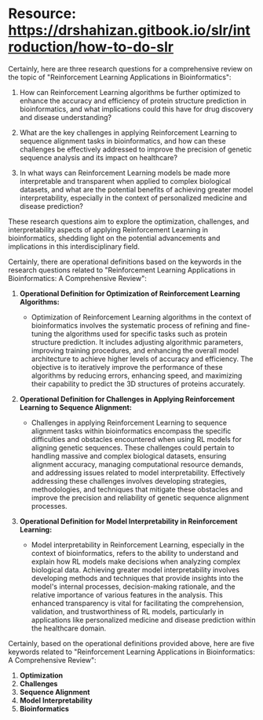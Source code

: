 # Resource: https://drshahizan.gitbook.io/slr/introduction/how-to-do-slr

Certainly, here are three research questions for a comprehensive review on the topic of "Reinforcement Learning Applications in Bioinformatics":

1. How can Reinforcement Learning algorithms be further optimized to enhance the accuracy and efficiency of protein structure prediction in bioinformatics, and what implications could this have for drug discovery and disease understanding?

2. What are the key challenges in applying Reinforcement Learning to sequence alignment tasks in bioinformatics, and how can these challenges be effectively addressed to improve the precision of genetic sequence analysis and its impact on healthcare?

3. In what ways can Reinforcement Learning models be made more interpretable and transparent when applied to complex biological datasets, and what are the potential benefits of achieving greater model interpretability, especially in the context of personalized medicine and disease prediction?

These research questions aim to explore the optimization, challenges, and interpretability aspects of applying Reinforcement Learning in bioinformatics, shedding light on the potential advancements and implications in this interdisciplinary field.


Certainly, there are operational definitions based on the keywords in the research questions related to "Reinforcement Learning Applications in Bioinformatics: A Comprehensive Review":

1. **Operational Definition for Optimization of Reinforcement Learning Algorithms:**
   - Optimization of Reinforcement Learning algorithms in the context of bioinformatics involves the systematic process of refining and fine-tuning the algorithms used for specific tasks such as protein structure prediction. It includes adjusting algorithmic parameters, improving training procedures, and enhancing the overall model architecture to achieve higher levels of accuracy and efficiency. The objective is to iteratively improve the performance of these algorithms by reducing errors, enhancing speed, and maximizing their capability to predict the 3D structures of proteins accurately. 

2. **Operational Definition for Challenges in Applying Reinforcement Learning to Sequence Alignment:**
   - Challenges in applying Reinforcement Learning to sequence alignment tasks within bioinformatics encompass the specific difficulties and obstacles encountered when using RL models for aligning genetic sequences. These challenges could pertain to handling massive and complex biological datasets, ensuring alignment accuracy, managing computational resource demands, and addressing issues related to model interpretability. Effectively addressing these challenges involves developing strategies, methodologies, and techniques that mitigate these obstacles and improve the precision and reliability of genetic sequence alignment processes.

3. **Operational Definition for Model Interpretability in Reinforcement Learning:**
   - Model interpretability in Reinforcement Learning, especially in the context of bioinformatics, refers to the ability to understand and explain how RL models make decisions when analyzing complex biological data. Achieving greater model interpretability involves developing methods and techniques that provide insights into the model's internal processes, decision-making rationale, and the relative importance of various features in the analysis. This enhanced transparency is vital for facilitating the comprehension, validation, and trustworthiness of RL models, particularly in applications like personalized medicine and disease prediction within the healthcare domain.


Certainly, based on the operational definitions provided above, here are five keywords related to "Reinforcement Learning Applications in Bioinformatics: A Comprehensive Review":

1. **Optimization**
2. **Challenges**
3. **Sequence Alignment**
4. **Model Interpretability**
5. **Bioinformatics**



